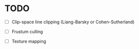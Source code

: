 # TODO

- [ ] Clip-space line clipping (Liang-Barsky or Cohen-Sutherland)
- [ ] Frustum culling
- [ ] Texture mapping


